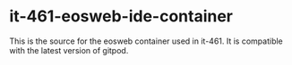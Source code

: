 # it-461-eosweb-ide-container
This is the source for the eosweb container used in it-461.  It is compatible with the latest version of gitpod.
